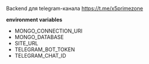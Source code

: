 Backend для telegram-канала https://t.me/x5primezone

**environment variables**
* MONGO_CONNECTION_URI
* MONGO_DATABASE
* SITE_URL
* TELEGRAM_BOT_TOKEN
* TELEGRAM_CHAT_ID
